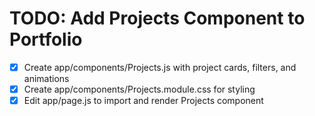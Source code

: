 # TODO: Add Projects Component to Portfolio

- [x] Create app/components/Projects.js with project cards, filters, and animations
- [x] Create app/components/Projects.module.css for styling
- [x] Edit app/page.js to import and render Projects component
